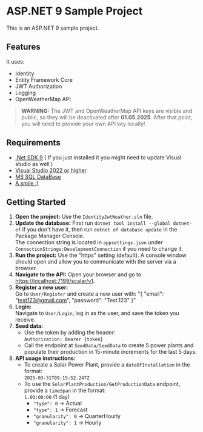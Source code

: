 # ASP.NET 9 Sample Project

This is an ASP.NET 9 sample project.

## Features

It uses:
- Identity
- Entity Framework Core
- JWT Authorization
- Logging
- OpenWeatherMap API

> **WARNING:** The JWT and OpenWeatherMap API keys are visible and public, so they will be deactivated after **01.05.2025**. After that point, you will need to provide your own API key locally!

## Requirements

- <a href="https://dotnet.microsoft.com/en-us/download/dotnet/9.0" target="_blank">.Net SDK 9</a> ( If you just installed it you might need to update Visual studio as well )
- <a href="https://visualstudio.microsoft.com/downloads/" target="_blank">Visual Studio 2022 or higher</a>
- <a href="https://www.microsoft.com/en-us/sql-server/sql-server-downloads" target="_blank">MS SQL DataBase</a>
- <a href="https://youtu.be/V1bFr2SWP1I?si=d70I6aEJDIJHk1R8" target="_blank">A smile :)</a>

## Getting Started

1. **Open the project:** Use the `IdentityJwtWeather.sln` file.
2. **Update the database:** First run `dotnet tool install --global dotnet-ef` if you don't have it, then run `dotnet ef database update` in the Package Manager Console.  
   The connection string is located in `appsettings.json` under `ConnectionStrings:DevelopmentConnection` if you need to change it.
3. **Run the project:** Use the "https" setting (default). A console window should open and allow you to communicate with the server via a browser.
4. **Navigate to the API:** Open your browser and go to [https://localhost:7199/scalar/v1](https://localhost:7199/scalar/v1).
5. **Register a new user:**  
   Go to `User/Register` and create a new user with: "{ "email": "test123@gmail.com", "password": "Test.123" }"
6. **Login:**  
   Navigate to `User/Login`, log in as the user, and save the token you receive.
7. **Seed data:**  
     - Use the token by adding the header:  
   `Authorization: Bearer {token}`
     - Call the endpoint at `SeedData/SeedData` to create 5 power plants and populate their production in 15-minute increments for the last 5 days.
8. **API usage instructions:**  
     - To create a Solar Power Plant, provide a `dateOfInstallation` in the format:  
       `2025-03-31T09:15:52.247Z`
     - To use the `SolarPlantProduction/GetProductionData` endpoint, provide a `timeSpan` in the format:  
       `1.00:00:00` (1 day)
       - `"type": 0` → Actual  
       - `"type": 1` → Forecast  
       - `"granularity": 0` → QuarterHourly  
       - `"granularity": 1` → Hourly
